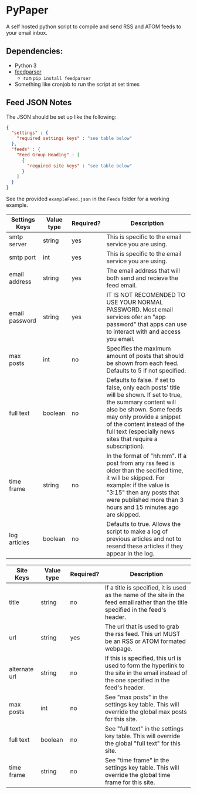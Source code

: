 # PyPaper
 
A self hosted python script to compile and send RSS and ATOM feeds to your email inbox.

## Dependencies:
- Python 3
- [feedparser](https://pypi.org/project/feedparser/)
  - run `pip install feedparser`
- Something like cronjob to run the script at set times

## Feed JSON Notes
The JSON should be set up like the following:
```json
{
  "settings" : {
    "required settings keys" : "see table below"
  },
  "feeds" : {
    "Feed Group Heading" : [
      {
        "required site keys" : "see table below"
      }
    ]
  }
}
```

See the provided `exampleFeed.json` in the `Feeds` folder for a working example.

Settings Keys  | Value type | Required? | Description
---------------|------------|-----------|----------------------------------------------------
smtp server    | string     | yes       | This is specific to the email service you are using.
smtp port      | int        | yes       | This is specific to the email service you are using.
email address  | string     | yes       | The email address that will both send and recieve the feed email.
email password | string     | yes       | IT IS NOT RECOMENDED TO USE YOUR NORMAL PASSWORD. Most email services ofer an "app password" that apps can use to interact with and access you email.
max posts      | int        | no        | Specifies the maximum amount of posts that should be shown from each feed. Defaults to 5 if not specified.
full text      | boolean    | no        | Defaults to false. If set to false, only each posts' title will be shown. If set to true, the summary content will also be shown. Some feeds may only provide a snippet of the content instead of the full text (especially news sites that require a subscription).
time frame     | string     | no        | In the format of "hh:mm". If a post from any rss feed is older than the secified time, it will be skipped. For example: if the value is "3:15" then any posts that were published more than 3 hours and 15 minutes ago are skipped.
log articles   | boolean    | no        | Defaults to true. Allows the script to make a log of previous articles and not to resend these articles if they appear in the log.

Site Keys      | Value type | Required? | Description
---------------|------------|-----------|----------------------------------------------------
title          | string     | no        | If a title is specified, it is used as the name of the site in the feed email rather than the title specified in the feed's header.
url            | string     | yes       | The url that is used to grab the rss feed. This url MUST be an RSS or ATOM formated webpage.
alternate url  | string     | no        | If this is specified, this url is used to form the hyperlink to the site in the email instead of the one specified in the feed's header.
max posts      | int        | no        | See "max posts" in the settings key table. This will override the global max posts for this site.
full text      | boolean    | no        | See "full text" in the settings key table. This will override the global "full text" for this site.
time frame     | string     | no        | See "time frame" in the settings key table. This will override the global time frame for this site.

